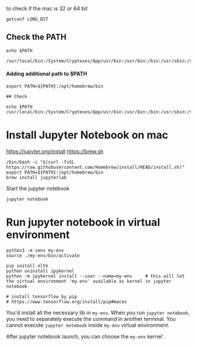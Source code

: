 to check if the mac is 32 or 64 bit

```
getconf LONG_BIT
```

## Check the PATH 

```
echo $PATH

/usr/local/bin:/System/Cryptexes/App/usr/bin:/usr/bin:/bin:/usr/sbin:/sbin:/var/run/com.apple.security.cryptexd/codex.system/bootstrap/usr/local/bin:/var/run/com.apple.security.cryptexd/codex.system/bootstrap/usr/bin:/var/run/com.apple.security.cryptexd/codex.system/bootstrap/usr/appleinternal/bin
```

#### Adding additional path to $PATH

```
export PATH=${PATH}:/opt/homebrew/bin

## Check

echo $PATH
/usr/local/bin:/System/Cryptexes/App/usr/bin:/usr/bin:/bin:/usr/sbin:/sbin:/var/run/com.apple.security.cryptexd/codex.system/bootstrap/usr/local/bin:/var/run/com.apple.security.cryptexd/codex.system/bootstrap/usr/bin:/var/run/com.apple.security.cryptexd/codex.system/bootstrap/usr/appleinternal/bin:/opt/homebrew/bin
```


# Install Jupyter Notebook on mac

https://jupyter.org/install
https://brew.sh

```
/bin/bash -c "$(curl -fsSL https://raw.githubusercontent.com/Homebrew/install/HEAD/install.sh)"
export PATH=${PATH}:/opt/homebrew/bin
brew install jupyterlab
```

Start the jupyter notebook
```
jupyter notebook
```

# Run jupyter notebook in virtual environment

```
python3 -m venv my-env
source ./my-env/bin/activate

pip install nltk
python uninstall ipykernel
python -m ipykernel install --user --name=my-env     # this will let the virtual environment 'my-env' available as kernel in jupyter notebook

# install tensorflow by pip
# https://www.tensorflow.org/install/pip#macos
```

You'd install all the necessary lib in `my-env`. When you run `jupyter notebook`, you need to separately execute the command in another terminal. You cannot execute `jupyter notebook` inside `my-env` virtual environment. 

After jupyter notebook launch, you can choose the `my-env` kernel`. 

